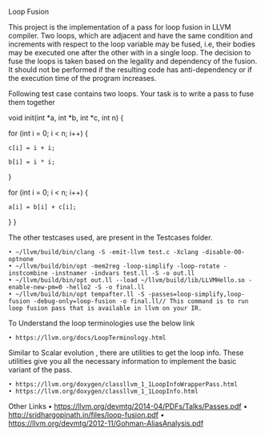 Loop Fusion

This project is the implementation of a pass for loop fusion in LLVM compiler. Two
loops, which are adjacent and have the same condition and increments with respect to the
loop variable may be fused, i.e, their bodies may be executed one after the other with in a
single loop. The decision to fuse the loops is taken based on the legality and dependency
of the fusion. It should not be performed if the resulting code has anti-dependency or if
the execution time of the program increases.

Following test case contains two loops.  Your task is to write a pass to fuse them together 

void init(int *a, int *b, int *c, int n) {

  for (int i = 0; i < n; i++) {
  
    c[i] = i + i;
    
    b[i] = i * i;
    
  } 
  
  for (int i = 0; i < n; i++) {
  
    a[i] = b[i] + c[i];
    
  } 
}

The other testcases used, are present in the Testcases folder.

    • ~/llvm/build/bin/clang -S -emit-llvm test.c -Xclang -disable-O0-optnone
    • ~/llvm/build/bin/opt -mem2reg -loop-simplify -loop-rotate -instcombine -instnamer -indvars test.ll -S -o out.ll
    • ~/llvm/build/bin/opt out.ll --load ~/llvm/build/lib/LLVMHello.so -enable-new-pm=0 -hello2 -S -o final.ll
    • ~/llvm/build/bin/opt tempafter.ll -S -passes=loop-simplify,loop-fusion -debug-only=loop-fusion -o final.ll// This command is to run loop fusion pass that is available in llvm on your IR.

To Understand the loop terminologies use the below link

    • https://llvm.org/docs/LoopTerminology.html
      
Similar to Scalar evolution , there are utilities to get the loop info. These utilities give you all the necessary information to implement the basic variant of the pass.

    • https://llvm.org/doxygen/classllvm_1_1LoopInfoWrapperPass.html
    • https://llvm.org/doxygen/classllvm_1_1LoopInfo.html
    
Other Links
    • https://llvm.org/devmtg/2014-04/PDFs/Talks/Passes.pdf
    • http://sridhargopinath.in/files/loop-fusion.pdf
    • https://llvm.org/devmtg/2012-11/Gohman-AliasAnalysis.pdf
      

      
